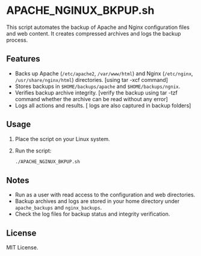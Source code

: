 # APACHE_NGINUX_BKPUP.sh

This script automates the backup of Apache and Nginx configuration files and web content. It creates compressed archives and logs the backup process.

## Features

- Backs up Apache (`/etc/apache2`, `/var/www/html`) and Nginx (`/etc/nginx`, `/usr/share/nginx/html`) directories. [using tar -xcf command] 
- Stores backups in `$HOME/backups/apache` and `$HOME/backups/ngnix`.
- Verifies backup archive integrity. [verify the backup using tar -tzf command whether the archive can be read without any  error]
- Logs all actions and results. [ logs are also captured in backup folders]

## Usage

1. Place the script on your Linux system.

2. Run the script:
    ```bash
    ./APACHE_NGINUX_BKPUP.sh
    ```

## Notes

- Run as a user with read access to the configuration and web directories.
- Backup archives and logs are stored in your home directory under `apache_backups` and `nginx_backups`.
- Check the log files for backup status and integrity verification.

## License

MIT License.
